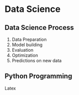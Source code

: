 # Data Science

## Data Science Process

1. Data Preparation
2. Model building
3. Evaluation
4. Optimization
5. Predictions on new data

## Python Programming 

Latex


